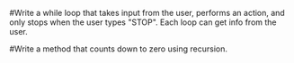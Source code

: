 #Write a while loop that takes input from the user, performs an action, and only stops when the user types "STOP". Each loop can get info from the user.

#Write a method that counts down to zero using recursion.